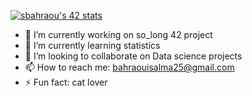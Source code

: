 

[![sbahraou's 42 stats](https://badge.mediaplus.ma/greenbinary/sbahraou)](https://github.com/oakoudad/badge42)


- 🔭 I’m currently working on so_long 42 project
- 🌱 I’m currently learning statistics
- 👯 I’m looking to collaborate on Data science projects
- 📫 How to reach me: bahraouisalma25@gmail.com
- ⚡ Fun fact: cat lover


